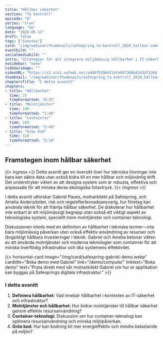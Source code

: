 ```yaml
---
title: "Hållbar säkerhet"
section: "Ta kontroll"
episode: "6"
series: "true"
language: "Se"
date: "2024-05-13"
draft: false
tags: ["Svenska"]
card: "/img/webinar/thumbnails/safespring_ta-kontroll_2024_hallbar-sakerhet.jpg"
eventbild: ""
socialmediabild: ""
intro: 'Strategier för att integrera miljömässig hållbarhet i IT-säkerhetsstrategier.'
nosidebar: "none"
sidebarimage: ""
videoURL: "https://s3.sto1.safedc.net/a489f53964f14fe897308b4243d7138d:processedvideos/safespring_ta-kontroll_2024_hallbar-sakerhet_final/master.m3u8"
thumbnail: "/img/webinar/thumbnails/safespring_ta-kontroll_2024_hallbar-sakerhet.jpg"
chaptersTitle: "I detta avsnitt"
chapters:
- title: "Hållbarhet"
  time: 35
  timeFormatted: "0:35"
- title: "Molntjänster"
  time: 100
  timeFormatted: "1:40"
- title: "Containrar"
  time: 169
  timeFormatted: "2:49"
- title: "Grön Kod"
  time: 310
  timeFormatted: "5:10"
---
```



## Framstegen inom hållbar säkerhet

{{< ingress >}}
Detta avsnitt ger en översikt över hur tekniska lösningar inte bara kan säkra data utan också bidra till en mer hållbar och miljövänlig drift. Det understryker vikten av att designa system som är robusta, effektiva och anpassade för att minska deras ekologiska fotavtryck.
{{< /ingress >}}

I detta avsnitt utforskar Gabriel Paues, molnarkitekt på Safespring, och Amelia Andersdotter, risk och regelefterlevnads­ansvarig, hur företag kan använda teknik för att främja hållbar säkerhet. De diskuterar hur hållbarhet inte enbart är ett miljömässigt begrepp utan också ett viktigt aspekt av teknologiska system, speciellt inom molntjänster och container-teknologi.

Diskussionen inleds med en definition av hållbarhet i tekniska termer—inte bara miljömässig påverkan utan också effektiv användning av resurser och långsiktigt hållbara investeringar i teknik. Gabriel och Amelia betonar vikten av att använda molntjänster och moderna teknologier som containrar för att minska överflödig infrastruktur och öka systemens effektivitet.

{{< horisontal-card image="/img/card/safespring-gabriel-demo.webp" cardtitle="Boka demo med Gabriel" link="/demo/compute/" linktext="Boka demo" text="Prata direkt med vår molnarkitekt Gabriel om hur er applikation kan byggas på Safesprings digitala infrastruktur." >}}


### I detta avsnitt
1. **Definiera hållbarhet:** Vad innebär hållbarhet i kontexten av IT-säkerhet och infrastruktur?
2. **Molntjänster och hållbarhet:** Hur bidrar molntjänster till hållbar säkerhet genom effektiv resursanvändning?
3. **Container-teknologi:** Diskussion om hur container-teknologi kan optimera resursanvändning och minska miljöpåverkan.
4. **Grön kod:** Hur kan kodning bli mer energieffektiv och mindre belastande på miljön?


